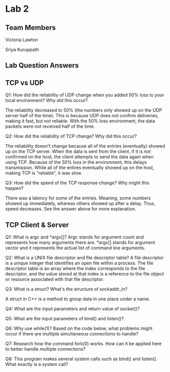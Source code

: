 # Lab 2

## Team Members
Victoria Lawton

Sriya Kuruppath

## Lab Question Answers

## TCP vs UDP

Q1: How did the reliability of UDP change when you added 50% loss to your local environment? Why did this occur?

The reliability decreased to 50% (the numbers only showed up on the UDP server half of the time). This is because UDP does not confirm deliveries, making it fast, but not reliable. With the 50% loss environment, the data packets were not received half of the time.

Q2: How did the reliability of TCP change? Why did this occur?

The reliability doesn't change because all of the entries (eventually) showed up on the TCP server. When the data is sent from the client, if it is not confirmed on the host, the client attempts to send the data again when using TCP. Because of the 50% loss in the environment, this delays transmission. While all of the entires eventually showed up on the host, making TCP is "reliable", it was slow.

Q3: How did the speed of the TCP response change? Why might this happen?

There was a latency for some of the entries. Meaning, some numbers showed up immediately, whereas others showed up after a delay. Thus, speed decreases. See the answer above for more explanation.

## TCP Client & Server

Q1: What is argc and *argv[]?
Argc stands for argument count and represents how many arguments there are. *argv[] stands for argument vector and it represents the actual list of command line arguments.


Q2: What is a UNIX file descriptor and file descriptor table?
A file descriptor is a unique integer that identifies an open file within a process. The file descriptor table is an array where the index corresponds to the file descriptor, and the value stored at that index is a reference to the file object or resource associated with that file descriptor.


Q3: What is a struct? What's the structure of sockaddr_in?

A struct in C++ is a method to group data in one place under a name.

Q4: What are the input parameters and return value of socket()?

Q5: What are the input parameters of bind() and listen()?

Q6: Why use while(1)? Based on the code below, what problems might occur if there are multiple simultaneous connections to handle?

Q7: Research how the command fork(0) works. How can it be applied here to better handle multiple connections?

Q8: This program makes several system calls such as bind() and listen(). What exactly is a system call?
